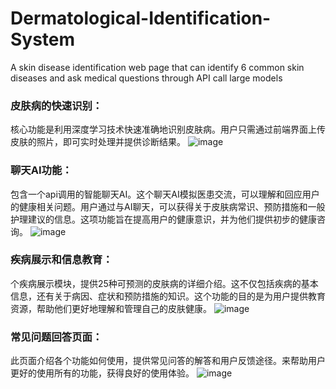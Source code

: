 # Dermatological-Identification-System
A skin disease identification web page that can identify 6 common skin diseases and ask medical questions through API call large models

### 皮肤病的快速识别：
核心功能是利用深度学习技术快速准确地识别皮肤病。用户只需通过前端界面上传皮肤的照片，即可实时处理并提供诊断结果。
![image](https://github.com/ccpowe/Dermatological-Identification-System/assets/95957079/74c84d5c-05ea-4daf-86dc-9810c5d631eb)


### 聊天AI功能：
包含一个api调用的智能聊天AI。这个聊天AI模拟医患交流，可以理解和回应用户的健康相关问题。用户通过与AI聊天，可以获得关于皮肤病常识、预防措施和一般护理建议的信息。这项功能旨在提高用户的健康意识，并为他们提供初步的健康咨询。
![image](https://github.com/ccpowe/Dermatological-Identification-System/assets/95957079/382cfa28-2bc7-480a-847f-017556a4f123)


### 疾病展示和信息教育：
个疾病展示模块，提供25种可预测的皮肤病的详细介绍。这不仅包括疾病的基本信息，还有关于病因、症状和预防措施的知识。这个功能的目的是为用户提供教育资源，帮助他们更好地理解和管理自己的皮肤健康。
![image](https://github.com/ccpowe/Dermatological-Identification-System/assets/95957079/ea66b3bb-135f-4ca5-acd9-d50692182aa6)


### 常见问题回答页面：
此页面介绍各个功能如何使用，提供常见问答的解答和用户反馈途径。来帮助用户更好的使用所有的功能，获得良好的使用体验。
![image](https://github.com/ccpowe/Dermatological-Identification-System/assets/95957079/f85112c0-de95-4181-9d45-814da6ccd6a2)

